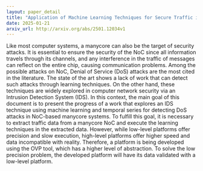 ```yaml
---
layout: paper_detail
title: "Application of Machine Learning Techniques for Secure Traffic in NoC-based Manycores"
date: 2025-01-21
arxiv_url: http://arxiv.org/abs/2501.12034v1
---
```


Like most computer systems, a manycore can also be the target of security attacks. It is essential to ensure the security of the NoC since all information travels through its channels, and any interference in the traffic of messages can reflect on the entire chip, causing communication problems. Among the possible attacks on NoC, Denial of Service (DoS) attacks are the most cited in the literature. The state of the art shows a lack of work that can detect such attacks through learning techniques. On the other hand, these techniques are widely explored in computer network security via an Intrusion Detection System (IDS). In this context, the main goal of this document is to present the progress of a work that explores an IDS technique using machine learning and temporal series for detecting DoS attacks in NoC-based manycore systems. To fulfill this goal, it is necessary to extract traffic data from a manycore NoC and execute the learning techniques in the extracted data. However, while low-level platforms offer precision and slow execution, high-level platforms offer higher speed and data incompatible with reality. Therefore, a platform is being developed using the OVP tool, which has a higher level of abstraction. To solve the low precision problem, the developed platform will have its data validated with a low-level platform.
